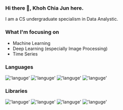 ### Hi there 👋, Khoh Chia Jun here.

I am a CS undergraduate specialism in Data Analystic.

### What I'm focusing on 
- Machine Learning
- Deep Learning (especially Image Processing)
- Time Series 
 
### Languages
!['languge'](https://img.shields.io/badge/-Python-3776AB?logo=Python&logoColor=white&style=for-the-badge)
!['languge'](https://img.shields.io/badge/-SQL-CC2927?logo=SQLite&logoColor=white&style=for-the-badge)
!['languge'](https://img.shields.io/badge/-Java-F7DF1E?style=for-the-badge)
!['languge'](https://img.shields.io/badge/-C++-00599C?logo=C++&logoColor=white&style=for-the-badge)

### Libraries
!['languge'](https://img.shields.io/badge/-TensorFlow-FF6F00?logo=TensorFlow&logoColor=white&style=for-the-badge)
!['languge'](https://img.shields.io/badge/-Keras-D00000?logo=Keras&logoColor=white&style=for-the-badge)
!['languge'](https://img.shields.io/badge/-PyTorch-EE4C2C?logo=PyTorch&logoColor=white&style=for-the-badge)
!['languge'](https://img.shields.io/badge/-Sklearn-F7931E?logo=scikit-learn&logoColor=white&style=for-the-badge)
   
